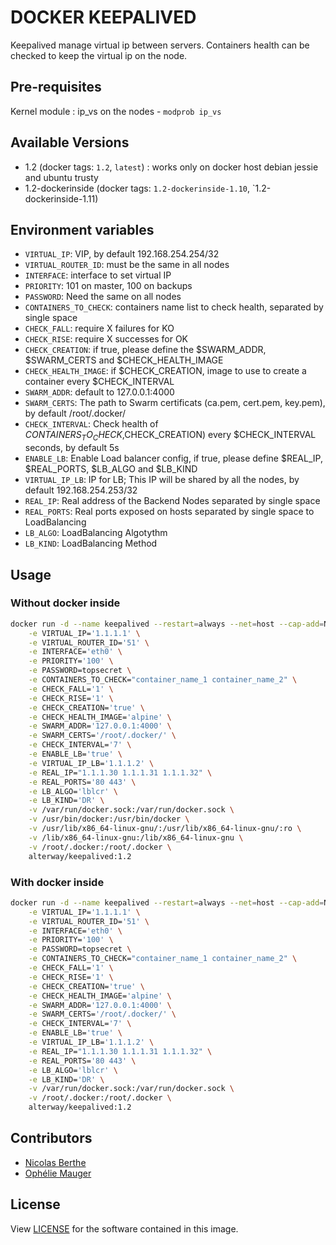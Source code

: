 # DOCKER KEEPALIVED

Keepalived manage virtual ip between servers.
Containers health can be checked to keep the virtual ip on the node.

## Pre-requisites

Kernel module : ip_vs on the nodes - `modprob ip_vs`

## Available Versions

- 1.2 (docker tags: `1.2`, `latest`) : works only on docker host debian jessie and ubuntu trusty
- 1.2-dockerinside (docker tags: `1.2-dockerinside-1.10`, `1.2-dockerinside-1.11)

## Environment variables

- `VIRTUAL_IP`:          VIP, by default 192.168.254.254/32
- `VIRTUAL_ROUTER_ID`:   must be the same in all nodes
- `INTERFACE`:           interface to set virtual IP
- `PRIORITY`:            101 on master, 100 on backups
- `PASSWORD`:            Need the same on all nodes
- `CONTAINERS_TO_CHECK`: containers name list to check health, separated by single space
- `CHECK_FALL`:          require X failures for KO
- `CHECK_RISE`:          require X successes for OK
- `CHECK_CREATION`:      if true, please define the $SWARM_ADDR, $SWARM_CERTS and  $CHECK_HEALTH_IMAGE
- `CHECK_HEALTH_IMAGE`:  if $CHECK_CREATION, image to use to create a container every $CHECK_INTERVAL
- `SWARM_ADDR`:          default to 127.0.0.1:4000
- `SWARM_CERTS`:         The path to Swarm certificats (ca.pem, cert.pem, key.pem), by default /root/.docker/
- `CHECK_INTERVAL`:      Check health of $CONTAINERS_TO_CHECK,$CHECK_CREATION) every $CHECK_INTERVAL seconds, by default 5s
- `ENABLE_LB`:           Enable Load balancer config, if true, please define $REAL_IP, $REAL_PORTS, $LB_ALGO and $LB_KIND
- `VIRTUAL_IP_LB`:       IP for LB; This IP will be shared by all the nodes, by default 192.168.254.253/32
- `REAL_IP`:             Real address of the Backend Nodes separated by single space
- `REAL_PORTS`:          Real ports exposed on hosts separated by single space to LoadBalancing
- `LB_ALGO`:             LoadBalancing Algotythm
- `LB_KIND`:             LoadBalancing Method

## Usage

### Without docker inside
```bash
docker run -d --name keepalived --restart=always --net=host --cap-add=NET_ADMIN \
    -e VIRTUAL_IP='1.1.1.1' \
    -e VIRTUAL_ROUTER_ID='51' \
    -e INTERFACE='eth0' \
    -e PRIORITY='100' \
    -e PASSWORD=topsecret \
    -e CONTAINERS_TO_CHECK="container_name_1 container_name_2" \
    -e CHECK_FALL='1' \
    -e CHECK_RISE='1' \
    -e CHECK_CREATION='true' \
    -e CHECK_HEALTH_IMAGE='alpine' \
    -e SWARM_ADDR='127.0.0.1:4000' \
    -e SWARM_CERTS='/root/.docker/' \
    -e CHECK_INTERVAL='7' \
    -e ENABLE_LB='true' \
    -e VIRTUAL_IP_LB='1.1.1.2' \
    -e REAL_IP="1.1.1.30 1.1.1.31 1.1.1.32" \
    -e REAL_PORTS='80 443' \
    -e LB_ALGO='lblcr' \
    -e LB_KIND='DR' \
    -v /var/run/docker.sock:/var/run/docker.sock \
    -v /usr/bin/docker:/usr/bin/docker \
    -v /usr/lib/x86_64-linux-gnu/:/usr/lib/x86_64-linux-gnu/:ro \
    -v /lib/x86_64-linux-gnu:/lib/x86_64-linux-gnu \
    -v /root/.docker:/root/.docker \
    alterway/keepalived:1.2
```

### With docker inside
```bash
docker run -d --name keepalived --restart=always --net=host --cap-add=NET_ADMIN \
    -e VIRTUAL_IP='1.1.1.1' \
    -e VIRTUAL_ROUTER_ID='51' \
    -e INTERFACE='eth0' \
    -e PRIORITY='100' \
    -e PASSWORD=topsecret \
    -e CONTAINERS_TO_CHECK="container_name_1 container_name_2" \
    -e CHECK_FALL='1' \
    -e CHECK_RISE='1' \
    -e CHECK_CREATION='true' \
    -e CHECK_HEALTH_IMAGE='alpine' \
    -e SWARM_ADDR='127.0.0.1:4000' \
    -e SWARM_CERTS='/root/.docker/' \
    -e CHECK_INTERVAL='7' \
    -e ENABLE_LB='true' \
    -e VIRTUAL_IP_LB='1.1.1.2' \
    -e REAL_IP="1.1.1.30 1.1.1.31 1.1.1.32" \
    -e REAL_PORTS='80 443' \
    -e LB_ALGO='lblcr' \
    -e LB_KIND='DR' \
    -v /var/run/docker.sock:/var/run/docker.sock \
    -v /root/.docker:/root/.docker \
    alterway/keepalived:1.2
```

## Contributors

- [Nicolas Berthe](https://github.com/4devnull)
- [Ophélie Mauger](https://github.com/omauger)

## License

View [LICENSE](LICENSE) for the software contained in this image.
